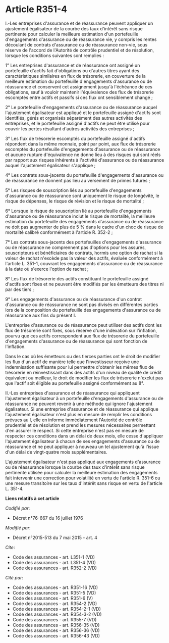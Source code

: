 # Article R351-4

I.-Les entreprises d'assurance et de réassurance peuvent appliquer un ajustement égalisateur de la courbe des taux d'intérêt
sans risque pertinente pour calculer la meilleure estimation d'un portefeuille d'engagements d'assurance ou de réassurance
vie, y compris les rentes découlant de contrats d'assurance ou de réassurance non-vie, sous réserve de l'accord de l'Autorité
de contrôle prudentiel et de résolution, lorsque les conditions suivantes sont remplies : 

1° Les entreprises d'assurance et de réassurance ont assigné un portefeuille d'actifs fait d'obligations ou d'autres titres
ayant des caractéristiques similaires en flux de trésorerie, en couverture de la meilleure estimation du portefeuille
d'engagements d'assurance ou de réassurance et conservent cet assignement jusqu'à l'échéance de ces obligations, sauf à
vouloir maintenir l'équivalence des flux de trésorerie escomptés entre actifs et passifs si ces flux ont sensiblement
changé ; 

2° Le portefeuille d'engagements d'assurance ou de réassurance auquel l'ajustement égalisateur est appliqué et le
portefeuille assigné d'actifs sont identifiés, gérés et organisés séparément des autres activités des entreprises, et le
portefeuille assigné d'actifs ne peut être utilisé pour couvrir les pertes résultant d'autres activités des entreprises ; 

3° Les flux de trésorerie escomptés du portefeuille assigné d'actifs répondent dans la même monnaie, point par point, aux
flux de trésorerie escomptés du portefeuille d'engagements d'assurance ou de réassurance et aucune rupture d'équivalence ne
donne lieu à des risques qui sont réels par rapport aux risques inhérents à l'activité d'assurance ou de réassurance auquel
l'ajustement égalisateur s'applique ; 

4° Les contrats sous-jacents du portefeuille d'engagements d'assurance ou de réassurance ne donnent pas lieu au versement de
primes futures ; 

5° Les risques de souscription liés au portefeuille d'engagements d'assurance ou de réassurance sont uniquement le risque de
longévité, le risque de dépenses, le risque de révision et le risque de mortalité ; 

6° Lorsque le risque de souscription lié au portefeuille d'engagements d'assurance ou de réassurance inclut le risque de
mortalité, la meilleure estimation du portefeuille des engagements d'assurance ou de réassurance ne doit pas augmenter de
plus de 5 % dans le cadre d'un choc de risque de mortalité calibré conformément à l'article R. 352-2 ; 

7° Les contrats sous-jacents des portefeuilles d'engagements d'assurance ou de réassurance ne comprennent pas d'options pour
les assurés, souscripteurs et bénéficiaires de contrats, hormis une option de rachat si la valeur de rachat n'excède pas la
valeur des actifs, évaluée conformément à l'article L. 351-1, couvrant les engagements d'assurance ou de réassurance à la
date où s'exerce l'option de rachat ; 

8° Les flux de trésorerie des actifs constituant le portefeuille assigné d'actifs sont fixes et ne peuvent être modifiés par
les émetteurs des titres ni par des tiers ; 

9° Les engagements d'assurance ou de réassurance d'un contrat d'assurance ou de réassurance ne sont pas divisés en
différentes parties lors de la composition du portefeuille des engagements d'assurance ou de réassurance aux fins du présent
I. 

L'entreprise d'assurance ou de réassurance peut utiliser des actifs dont les flux de trésorerie sont fixes, sous réserve
d'une indexation sur l'inflation, pourvu que ces actifs correspondent aux flux de trésorerie du portefeuille d'engagements
d'assurance ou de réassurance qui sont fonction de l'inflation. 

Dans le cas où les émetteurs ou des tierces parties ont le droit de modifier les flux d'un actif de manière telle que
l'investisseur reçoive une indemnisation suffisante pour lui permettre d'obtenir les mêmes flux de trésorerie en
réinvestissant dans des actifs d'un niveau de qualité de crédit équivalent ou meilleur, le droit de modifier les flux de
trésorerie n'exclut pas que l'actif soit éligible au portefeuille assigné conformément au 8°. 

II.-Les entreprises d'assurance et de réassurance qui appliquent l'ajustement égalisateur à un portefeuille d'engagements
d'assurance ou de réassurance ne peuvent revenir à une méthode qui ignore l'ajustement égalisateur. Si une entreprise
d'assurance et de réassurance qui applique l'ajustement égalisateur n'est plus en mesure de remplir les conditions prévues au
I, elle en informe immédiatement l'Autorité de contrôle prudentiel et de résolution et prend les mesures nécessaires
permettant d'en assurer le respect. Si cette entreprise n'est pas en mesure de respecter ces conditions dans un délai de deux
mois, elle cesse d'appliquer l'ajustement égalisateur à chacun de ses engagements d'assurance ou de réassurance et ne peut
appliquer à nouveau un tel ajustement qu'à l'issue d'un délai de vingt-quatre mois supplémentaires. 

L'ajustement égalisateur n'est pas appliqué aux engagements d'assurance ou de réassurance lorsque la courbe des taux
d'intérêt sans risque pertinente utilisée pour calculer la meilleure estimation des engagements fait intervenir une
correction pour volatilité en vertu de l'article R. 351-6 ou une mesure transitoire sur les taux d'intérêt sans risque en
vertu de l'article L. 351-4.

**Liens relatifs à cet article**

_Codifié par_:

  - Décret n°76-667 du 16 juillet 1976

_Modifié par_:

  - Décret n°2015-513 du 7 mai 2015 - art. 4

_Cite_:

  - Code des assurances - art. L351-1 (VD)
  - Code des assurances - art. L351-4 (VD)
  - Code des assurances - art. R352-2 (VD)

_Cité par_:

  - Code des assurances - art. R351-16 (VD)
  - Code des assurances - art. R351-5 (VD)
  - Code des assurances - art. R351-6 (V)
  - Code des assurances - art. R354-2 (VD)
  - Code des assurances - art. R354-2-1 (VD)
  - Code des assurances - art. R354-3-2 (VD)
  - Code des assurances - art. R355-7 (VD)
  - Code des assurances - art. R356-35 (VD)
  - Code des assurances - art. R356-36 (VD)
  - Code des assurances - art. R356-43 (VD)
